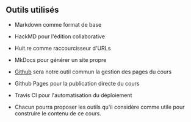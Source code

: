 ## Outils utilisés
* Markdown comme format de base
* HackMD pour l'édition collaborative
* Huit.re comme raccourcisseur d'URLs

* MkDocs pour générer un site propre
* [Github](https://github.com/) sera notre outil commun la gestion des pages du cours
* Github Pages pour la publication directe du cours
* Travis CI pour l'automatisation du déploiement


* Chacun pourra proposer les outils qu'il considère comme utile pour construire le contenu de ce cours.

